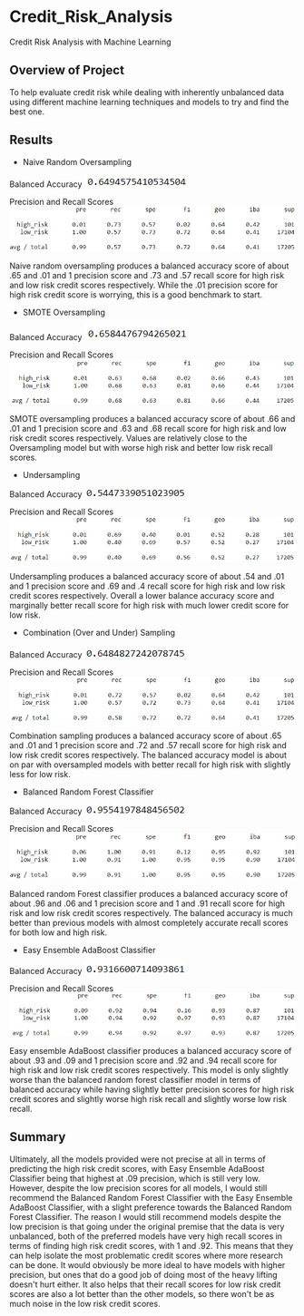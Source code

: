 # Credit_Risk_Analysis
Credit Risk Analysis with Machine Learning

## Overview of Project

To help evaluate credit risk while dealing with inherently unbalanced data using different machine learning techniques and models to try and find the best one.

## Results

- Naive Random Oversampling

Balanced Accuracy
![NRO_Bal](https://github.com/DavidFGitH/Credit_Risk_Analysis/blob/main/Resources/P1_Naive_Over_BA.png)

Precision and Recall Scores
![NRO_PR](https://github.com/DavidFGitH/Credit_Risk_Analysis/blob/main/Resources/P1_Naive_Over_PR.png)

Naive random oversampling produces a balanced accuracy score of about .65 and .01 and 1 precision score and .73 and .57 recall score for high risk and low risk credit scores respectively. While the .01 precision score for high risk credit score is worrying, this is a good benchmark to start.

- SMOTE Oversampling

Balanced Accuracy
![SMOTE_BA](https://github.com/DavidFGitH/Credit_Risk_Analysis/blob/main/Resources/P2_SMOTE_Over_BA.png)

Precision and Recall Scores
![SMOTE_PR](https://github.com/DavidFGitH/Credit_Risk_Analysis/blob/main/Resources/P2_SMOTE_Over_PR.png)

SMOTE oversampling produces a balanced accuracy score of about .66 and .01 and 1 precision score and .63 and .68 recall score for high risk and low risk credit scores respectively. Values are relatively close to the Oversampling model but with worse high risk and better low risk recall scores.

- Undersampling

Balanced Accuracy
![Under_BA](https://github.com/DavidFGitH/Credit_Risk_Analysis/blob/main/Resources/P3_Under_BA.png)

Precision and Recall Scores
![Under_PR](https://github.com/DavidFGitH/Credit_Risk_Analysis/blob/main/Resources/P3_Under_PR.png)

Undersampling produces a balanced accuracy score of about .54 and .01 and 1 precision score and .69 and .4 recall score for high risk and low risk credit scores respectively. Overall a lower balance accuracy score and marginally better recall score for high risk with much lower credit score for low risk.

- Combination (Over and Under) Sampling

Balanced Accuracy
![Comb_BA](https://github.com/DavidFGitH/Credit_Risk_Analysis/blob/main/Resources/P4_Comb_BA.png)

Precision and Recall Scores
![Comb_PR](https://github.com/DavidFGitH/Credit_Risk_Analysis/blob/main/Resources/P4_Comb_PR.png)

Combination sampling produces a balanced accuracy score of about .65 and .01 and 1 precision score and .72 and .57 recall score for high risk and low risk credit scores respectively. The balanced accuracy model is about on par with oversampled models with better recall for high risk with slightly less for low risk.

- Balanced Random Forest Classifier

Balanced Accuracy
![Bal_For_BA](https://github.com/DavidFGitH/Credit_Risk_Analysis/blob/main/Resources/P5_BRForest_BA.png)

Precision and Recall Scores
![Bal_For_PR](https://github.com/DavidFGitH/Credit_Risk_Analysis/blob/main/Resources/P5_BRForest_PR.png)

Balanced random Forest classifier produces a balanced accuracy score of about .96 and .06 and 1 precision score and 1 and .91 recall score for high risk and low risk credit scores respectively. The balanced accuracy is much better than previous models with almost completely accurate recall scores for both low and high risk.

- Easy Ensemble AdaBoost Classifier

Balanced Accuracy
![Easy_Ens_BA](https://github.com/DavidFGitH/Credit_Risk_Analysis/blob/main/Resources/P6_EasyEns_BA.png)

Precision and Recall Scores
![Easy_Ens_PR](https://github.com/DavidFGitH/Credit_Risk_Analysis/blob/main/Resources/P6_EasyEns_PR.png)

Easy ensemble AdaBoost classifier produces a balanced accuracy score of about .93 and .09 and 1 precision score and .92 and .94 recall score for high risk and low risk credit scores respectively. This model is only slightly worse than the balanced random forest classifier model in terms of balanced accuracy while having slightly better precision scores for high risk credit scores and slightly worse high risk recall and slightly worse low risk recall.

## Summary

Ultimately, all the models provided were not precise at all in terms of predicting the high risk credit scores, with Easy Ensemble AdaBoost Classifier being that highest at .09 precision, which is still very low. However, despite the low precision scores for all models, I would still recommend the Balanced Random Forest Classifier with the Easy Ensemble AdaBoost Classifier, with a slight preference towards the Balanced Random Forest Classifier. The reason I would still recommend models despite the low precision is that going under the original premise that the data is very unbalanced, both of the preferred models have very high recall scores in terms of finding high risk credit scores, with 1 and .92. This means that they can help isolate the most problematic credit scores where more research can be done. It would obviously be more ideal to have models with higher precision, but ones that do a good job of doing most of the heavy lifting doesn't hurt either. It also helps that their recall scores for low risk credit scores are also a lot better than the other models, so there won't be as much noise in the low risk credit scores.
